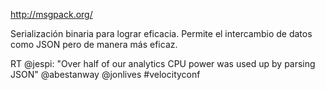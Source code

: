http://msgpack.org/

Serialización binaria para lograr eficacia.
Permite el intercambio de datos como JSON pero de manera más eficaz.

RT @jespi: "Over half of our analytics CPU power was used up by parsing JSON" @abestanway @jonlives #velocityconf
